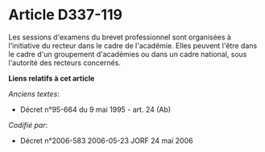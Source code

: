 # Article D337-119

Les sessions d'examens du brevet professionnel sont organisées à l'initiative du recteur dans le cadre de l'académie. Elles
peuvent l'être dans le cadre d'un groupement d'académies ou dans un cadre national, sous l'autorité des recteurs concernés.

**Liens relatifs à cet article**

_Anciens textes_:

  - Décret n°95-664 du 9 mai 1995 - art. 24 (Ab)

_Codifié par_:

  - Décret n°2006-583 2006-05-23 JORF 24 mai 2006
